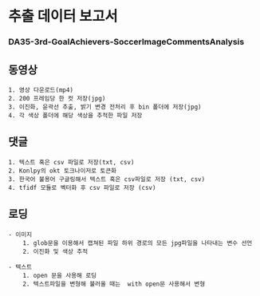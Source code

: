 # 추출 데이터 보고서 
 ### DA35-3rd-GoalAchievers-SoccerImageCommentsAnalysis



## 동영상
    1. 영상 다운로드(mp4)
    2. 200 프레임당 한 컷 저장(jpg)
    3. 이진화, 윤곽선 추출, 밝기 변경 전처리 후 bin 폴더에 저장(jpg)
    4. 각 색상 폴더에 해당 색상을 추적한 파일 저장
## 댓글
    1. 텍스트 혹은 csv 파일로 저장(txt, csv) 
    2. Konlpy의 okt 토크나이저로 토큰화
    3. 한국어 불용어 구글링해서 텍스트 혹은 csv파일로 저장 (txt, csv)
    4. tfidf 모듈로 벡터화 후 csv 파일로 저장 (csv)
## 로딩
    - 이미지
        1. glob문을 이용해서 캡쳐된 파일 하위 경로의 모든 jpg파일을 나타내는 변수 선언
        2. 이진화 및 색상 추적
   
    - 텍스트
        1. open 문을 사용해 로딩
        2. 텍스트파일을 변형해 불러올 때는  with open문 사용해서 변형